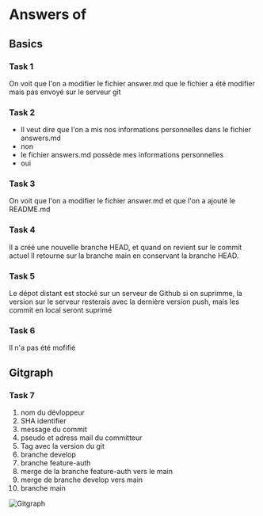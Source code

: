 # Answers of <Yoann> <Parmentier> <Nn-aoY>

## Basics
### Task 1
On voit que l'on a modifier le fichier answer.md
que le fichier a été modifier mais pas envoyé sur le serveur git
### Task 2
- Il veut dire que l'on a mis nos informations personnelles dans le fichier answers.md
- non 
- le fichier answers.md possède mes informations personnelles
- oui
### Task 3
On voit que l'on a modifier le fichier answer.md et que l'on a ajouté le README.md
### Task 4
Il a créé une nouvelle branche HEAD, et quand on revient sur le commit actuel
Il retourne sur la branche main en conservant la branche HEAD.
### Task 5
Le dépot distant est stocké sur un serveur de Github
si on suprimme, la version sur le serveur resterais avec la dernière version push, mais les commit en local seront suprimé
### Task 6
Il n'a pas été mofifié 
## Gitgraph

### Task 7
1. nom du dévloppeur 
1. SHA identifier 
1. message du commit 
1. pseudo et adress mail du committeur 
1. Tag avec la version du git 
1. branche develop
1. branche feature-auth 
1. merge de la branche feature-auth vers le main
1. merge de branche develop vers main 
1. branche main

![Gitgraph](img/gitgraph.svg)